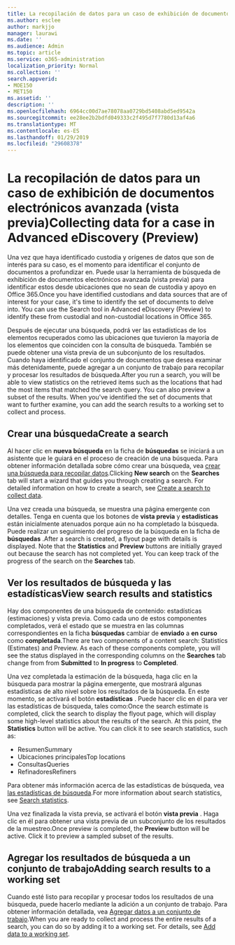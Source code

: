 ```yaml
---
title: La recopilación de datos para un caso de exhibición de documentos electrónicos avanzada (vista previa)
ms.author: esclee
author: markjjo
manager: laurawi
ms.date: ''
ms.audience: Admin
ms.topic: article
ms.service: o365-administration
localization_priority: Normal
ms.collection: ''
search.appverid:
- MOE150
- MET150
ms.assetid: ''
description: ''
ms.openlocfilehash: 6964cc00d7ae78078aa0729bd5408abd5ed9542a
ms.sourcegitcommit: ee28ee2b2bdfd049333c2f495d7f7780d13af4a6
ms.translationtype: MT
ms.contentlocale: es-ES
ms.lasthandoff: 01/29/2019
ms.locfileid: "29608378"
---
```

# <a name="collecting-data-for-a-case-in-advanced-ediscovery-preview"></a><span data-ttu-id="61ecb-102">La recopilación de datos para un caso de exhibición de documentos electrónicos avanzada (vista previa)</span><span class="sxs-lookup"><span data-stu-id="61ecb-102">Collecting data for a case in Advanced eDiscovery (Preview)</span></span>

<span data-ttu-id="61ecb-p101">Una vez que haya identificado custodia y orígenes de datos que son de interés para su caso, es el momento para identificar el conjunto de documentos a profundizar en. Puede usar la herramienta de búsqueda de exhibición de documentos electrónicos avanzada (vista previa) para identificar estos desde ubicaciones que no sean de custodia y apoyo en Office 365.</span><span class="sxs-lookup"><span data-stu-id="61ecb-p101">Once you have identified custodians and data sources that are of interest for your case, it's time to identify the set of documents to delve into. You can use the Search tool in Advanced eDiscovery (Preview) to identify these from custodial and non-custodial locations in Office 365.</span></span>

<span data-ttu-id="61ecb-p102">Después de ejecutar una búsqueda, podrá ver las estadísticas de los elementos recuperados como las ubicaciones que tuvieron la mayoría de los elementos que coinciden con la consulta de búsqueda. También se puede obtener una vista previa de un subconjunto de los resultados. Cuando haya identificado el conjunto de documentos que desea examinar más detenidamente, puede agregar a un conjunto de trabajo para recopilar y procesar los resultados de búsqueda.</span><span class="sxs-lookup"><span data-stu-id="61ecb-p102">After you run a search, you will be able to view statistics on the retrieved items such as the locations that had the most items that matched the search query. You can also preview a subset of the results. When you've identified the set of documents that want to further examine, you can add the search results to a working set to collect and process.</span></span>

## <a name="create-a-search"></a><span data-ttu-id="61ecb-108">Crear una búsqueda</span><span class="sxs-lookup"><span data-stu-id="61ecb-108">Create a search</span></span>

<span data-ttu-id="61ecb-p103">Al hacer clic en **nueva búsqueda** en la ficha de **búsquedas** se iniciará a un asistente que le guiará en el proceso de creación de una búsqueda. Para obtener información detallada sobre cómo crear una búsqueda, vea [crear una búsqueda para recopilar datos](create-search-to-collect-data.md).</span><span class="sxs-lookup"><span data-stu-id="61ecb-p103">Clicking **New search** on the **Searches** tab will start a wizard that guides you through creating a search. For detailed information on how to create a search, see [Create a search to collect data](create-search-to-collect-data.md).</span></span>

<span data-ttu-id="61ecb-p104">Una vez creada una búsqueda, se muestra una página emergente con detalles. Tenga en cuenta que los botones de **vista previa** y **estadísticas** están inicialmente atenuados porque aún no ha completado la búsqueda. Puede realizar un seguimiento del progreso de la búsqueda en la ficha de **búsquedas** .</span><span class="sxs-lookup"><span data-stu-id="61ecb-p104">After a search is created, a flyout page with details is displayed. Note that the **Statistics** and **Preview** buttons are initially grayed out because the search has not completed yet. You can keep track of the progress of the search on the **Searches** tab.</span></span>

## <a name="view-search-results-and-statistics"></a><span data-ttu-id="61ecb-114">Ver los resultados de búsqueda y las estadísticas</span><span class="sxs-lookup"><span data-stu-id="61ecb-114">View search results and statistics</span></span>
<span data-ttu-id="61ecb-p105">Hay dos componentes de una búsqueda de contenido: estadísticas (estimaciones) y vista previa. Como cada uno de estos componentes completados, verá el estado que se muestra en las columnas correspondientes en la ficha **búsquedas** cambiar de **enviado** a **en curso** como **completada**.</span><span class="sxs-lookup"><span data-stu-id="61ecb-p105">There are two components of a content search: Statistics (Estimates) and Preview. As each of these components complete, you will see the status displayed in the corresponding columns on the **Searches** tab change from from **Submitted** to **In progress** to **Completed**.</span></span>

<span data-ttu-id="61ecb-p106">Una vez completada la estimación de la búsqueda, haga clic en la búsqueda para mostrar la página emergente, que mostrará algunas estadísticas de alto nivel sobre los resultados de la búsqueda. En este momento, se activará el botón **estadísticas** . Puede hacer clic en él para ver las estadísticas de búsqueda, tales como:</span><span class="sxs-lookup"><span data-stu-id="61ecb-p106">Once the search estimate is completed, click the search to display the flyout page, which will display some high-level statistics about the results of the search. At this point, the **Statistics** button will be active. You can click it to see search statistics, such as:</span></span>

- <span data-ttu-id="61ecb-120">Resumen</span><span class="sxs-lookup"><span data-stu-id="61ecb-120">Summary</span></span>
- <span data-ttu-id="61ecb-121">Ubicaciones principales</span><span class="sxs-lookup"><span data-stu-id="61ecb-121">Top locations</span></span>
- <span data-ttu-id="61ecb-122">Consultas</span><span class="sxs-lookup"><span data-stu-id="61ecb-122">Queries</span></span>
- <span data-ttu-id="61ecb-123">Refinadores</span><span class="sxs-lookup"><span data-stu-id="61ecb-123">Refiners</span></span>

<span data-ttu-id="61ecb-124">Para obtener más información acerca de las estadísticas de búsqueda, vea [las estadísticas de búsqueda](search-statistics.md).</span><span class="sxs-lookup"><span data-stu-id="61ecb-124">For more information about search statistics, see [Search statistics](search-statistics.md).</span></span>

<span data-ttu-id="61ecb-p107">Una vez finalizada la vista previa, se activará el botón **vista previa** . Haga clic en él para obtener una vista previa de un subconjunto de los resultados de la muestreo.</span><span class="sxs-lookup"><span data-stu-id="61ecb-p107">Once preview is completed, the **Preview** button will be active. Click it to preview a sampled subset of the results.</span></span>

## <a name="adding-search-results-to-a-working-set"></a><span data-ttu-id="61ecb-127">Agregar los resultados de búsqueda a un conjunto de trabajo</span><span class="sxs-lookup"><span data-stu-id="61ecb-127">Adding search results to a working set</span></span>

<span data-ttu-id="61ecb-p108">Cuando esté listo para recopilar y procesar todos los resultados de una búsqueda, puede hacerlo mediante la adición a un conjunto de trabajo. Para obtener información detallada, vea [Agregar datos a un conjunto de trabajo](add-data-to-working-set.md).</span><span class="sxs-lookup"><span data-stu-id="61ecb-p108">When you are ready to collect and process the entire results of a search, you can do so by adding it to a working set. For details, see [Add data to a working set](add-data-to-working-set.md).</span></span> 